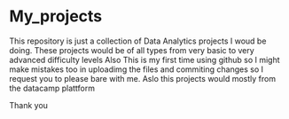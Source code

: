 # My_projects
This repository is just a collection of Data Analytics projects I woud be doing. These projects would be of all types  from very basic to very advanced difficulty levels
Also This is my first time using github so I might make mistakes too in uploadimg the files and commiting changes so I request you to please bare with me.
Aslo this projects would mostly from the datacamp plattform

Thank you
